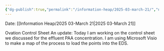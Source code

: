 ```yaml
---
{"dg-publish":true,"permalink":"/information-heap/2025-03-march-21/","noteIcon":"","created":"2025-05-20T10:32:04.152-05:00"}
---
```


Date: [[Information Heap/2025 03-March 21\|2025 03-March 21]]

Ovation Control Sheet
An update: Today I am working on the control sheet we discussed for the effluent PAA concentration. I am using Microsoft Visio to make a map of the process to load the points into the EDS.